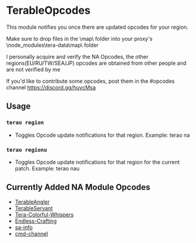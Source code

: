 # TerableOpcodes

This module notifies you once there are updated opcodes for your region.

Make sure to drop files in the \map\ folder into your proxy's \node_modules\tera-data\map\ folder

I personally acquire and verify the NA Opcodes, the other regions(EU/RU/TW/SEA/JP) opcodes are obtained from other people and are not verified by me

If you'd like to contribute some opcodes, post them in the #opcodes channel https://discord.gg/huycMsa

## Usage

### `terao region`

-   Toggles Opcode update notifications for that region. Example: terao na

### `terao regionu`

-   Toggles Opcode update notifications for that region for the current patch. Example: terao nau

## Currently Added NA Module Opcodes
-   [TerableAngler](https://github.com/TerableCoder/TerableAngler)
-   [TerableServant](https://github.com/TerableCoder/TerableServant)
-   [Tera-Colorful-Whispers](https://github.com/TerableCoder/tera-colorful-whispers)
-   [Endless-Crafting](https://github.com/TerableCoder/Endless-Crafting)
-   [sa-info](https://github.com/TerableCoder/sa-info)
-   [cmd-channel](https://github.com/TerableCoder/cmd-channel)
